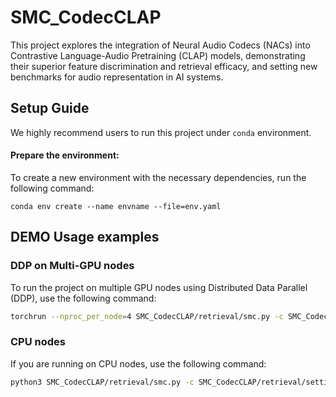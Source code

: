 # SMC_CodecCLAP

This project explores the integration of Neural Audio Codecs (NACs) into Contrastive Language-Audio Pretraining (CLAP) models, demonstrating their superior feature discrimination and retrieval efficacy, and setting new benchmarks for audio representation in AI systems.

## Setup Guide
We highly recommend users to run this project under `conda` environment.

#### Prepare the environment:
To create a new environment with the necessary dependencies, run the following command:
```
conda env create --name envname --file=env.yaml
``` 

## DEMO Usage examples

### DDP on Multi-GPU nodes
To run the project on multiple GPU nodes using Distributed Data Parallel (DDP), use the following command:
```bash
torchrun --nproc_per_node=4 SMC_CodecCLAP/retrieval/smc.py -c SMC_CodecCLAP/retrieval/settings/mel.yaml
```

### CPU nodes
If you are running on CPU nodes, use the following command:
```bash
python3 SMC_CodecCLAP/retrieval/smc.py -c SMC_CodecCLAP/retrieval/settings/encodec.yaml
```